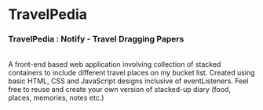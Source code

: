 # TravelPedia
### TravelPedia : Notify - Travel Dragging Papers
<br>
A front-end based web application involving collection of stacked containers to include different travel places on my bucket list. Created using basic HTML, CSS and JavaScript designs inclusive of eventListeners. 
Feel free to reuse and create your own version of stacked-up diary (food, places, memories, notes etc.)

